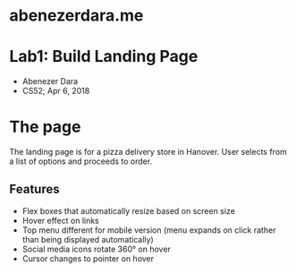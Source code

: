 # abenezerdara.me

# Lab1: Build Landing Page

 - Abenezer Dara 
 - CS52; Apr 6, 2018


# The page

The landing page is for a pizza delivery store in Hanover. User selects from a list of options and proceeds to order. 


## Features

 - Flex boxes that automatically resize based on screen size
 - Hover effect on links
 - Top menu different for mobile version (menu expands on click rather than being displayed automatically)
 - Social media icons rotate 360° on hover 
 - Cursor changes to pointer on hover 